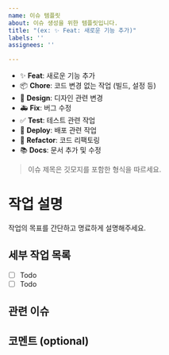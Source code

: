 ```yaml
---
name: 이슈 템플릿
about: 이슈 생성을 위한 템플릿입니다.
title: "(ex: ✨ Feat: 새로운 기능 추가)"
labels: ''
assignees: ''

---
```


- ✨ **Feat**: 새로운 기능 추가
- 📦️ **Chore**: 코드 변경 없는 작업 (빌드, 설정 등)
- 💄 **Design**: 디자인 관련 변경
- 🚑️ **Fix**: 버그 수정
- ✅ **Test**: 테스트 관련 작업
- 🚀 **Deploy**: 배포 관련 작업
- 🔨 **Refactor**: 코드 리팩토링
- 📚 **Docs**: 문서 추가 및 수정

> 이슈 제목은 깃모지를 포함한 형식을 따르세요.

# 작업 설명

작업의 목표를 간단하고 명료하게 설명해주세요.

## 세부 작업 목록

- [ ] Todo
- [ ] Todo

## 관련 이슈


## 코멘트 (optional)
